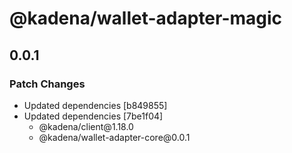 # @kadena/wallet-adapter-magic

## 0.0.1

### Patch Changes

- Updated dependencies \[b849855]
- Updated dependencies \[7be1f04]
  - @kadena/client\@1.18.0
  - @kadena/wallet-adapter-core\@0.0.1
